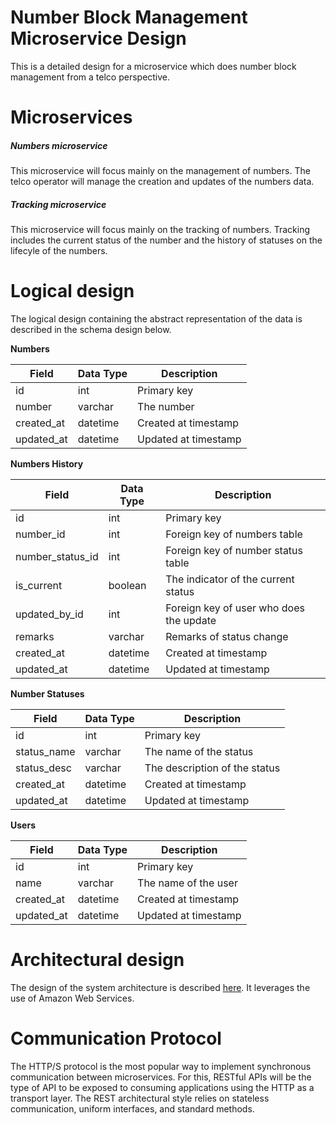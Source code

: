 # Number Block Management Microservice Design
This is a detailed design for a microservice which does number block management from a telco perspective.

# Microservices
##### Numbers microservice
This microservice will focus mainly on the management of numbers. The telco operator will manage the creation and updates of the numbers data.
        
##### Tracking microservice
This microservice will focus mainly on the tracking of numbers. Tracking includes the current status of the number and the history of statuses on the lifecyle of the numbers.
        
# Logical design
The logical design containing the abstract representation of the data is described in the schema design below.

**Numbers**

| Field | Data Type | Description |
| --- |--- |--- |
| id | int | Primary key |
| number | varchar | The number |
| created_at | datetime | Created at timestamp |
| updated_at | datetime | Updated at timestamp |

**Numbers History**

| Field | Data Type | Description |
| --- |--- | --- |
| id | int | Primary key |
| number_id | int | Foreign key of numbers table |
| number_status_id | int | Foreign key of number status table |
| is_current | boolean | The indicator of the current status |
| updated_by_id | int | Foreign key of user who does the update |
| remarks | varchar | Remarks of status change |
| created_at | datetime | Created at timestamp |
| updated_at | datetime | Updated at timestamp |

**Number Statuses**

| Field | Data Type | Description |
| --- |--- | --- |
| id | int | Primary key |
| status_name | varchar | The name of the status |
| status_desc | varchar | The description of the status |
| created_at | datetime | Created at timestamp |
| updated_at | datetime | Updated at timestamp |

**Users**

| Field | Data Type | Description |
| --- |--- | --- |
| id | int | Primary key |
| name | varchar | The name of the user |
| created_at | datetime | Created at timestamp |
| updated_at | datetime | Updated at timestamp |

# Architectural design
The design of the system architecture is described  [here](https://drive.google.com/file/d/1E_vmjDyL6uIqivGpAwShZ4FOLiI_3QUy/view?usp=sharing). It leverages the use of Amazon Web Services.

# Communication Protocol
The HTTP/S protocol is the most popular way to implement synchronous communication between microservices. For this, RESTful APIs will be the type of API to be exposed to consuming applications using the HTTP as a transport layer. The REST architectural style relies on stateless communication, uniform interfaces, and standard methods.
